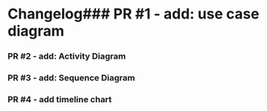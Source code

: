 # Changelog### PR #1 - add: use case diagram


### PR #2 - add: Activity Diagram


### PR #3 - add: Sequence Diagram


### PR #4 - add timeline chart


